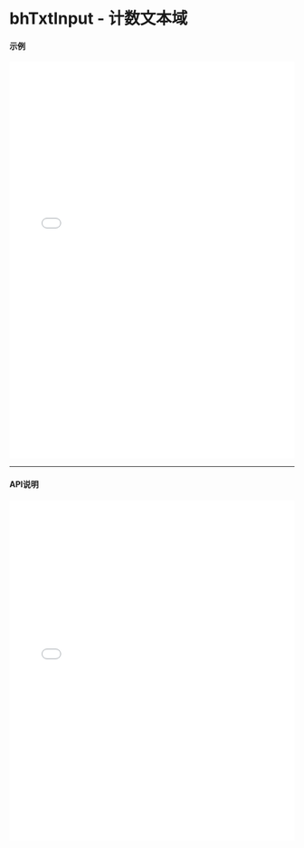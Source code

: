 # bhTxtInput - 计数文本域 

#### 示例

<iframe width="100%" height="700" src="//jsrun.net/44pKp/embedded/all/light/" allowfullscreen="allowfullscreen" frameborder="0"></iframe>

*****
#### API说明

<iframe width="100%" height="600" src="../bh_apis/1.0/module-bhTxtInput.html" frameborder="0" id="innerFrame"></iframe>